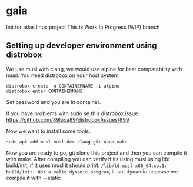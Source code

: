 # gaia
Init for atlas linux project
This is Work In Progress (WIP) branch
## Setting up developer environment using distrobox
We use musl with clang, we would use alpine for best compatability with musl.
You need distrobox on your host system.
```
distrobox create -n CONTAINERNAME -i alpine
distrobox enter CONTAINERNAME
```
Set password and you are in container.

If you have problems with sudo se this distrobox issue: 
https://github.com/89luca89/distrobox/issues/899

Now we want to install some tools: 
```
sudo apk add musl musl-dev clang git nano make
```
Now you are ready to go, git clone this project and then you can compile it with make.
After compiling you can verify if its using musl using ldd build/init, if it uses musl it should print:
``/lib/ld-musl-x86_64.so.1: build/init: Not a valid dynamic program``,
it isnt dynamic beacuse we compile it with --static
